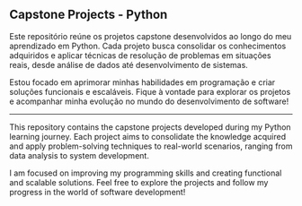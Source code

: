 ## Capstone Projects - Python
Este repositório reúne os projetos capstone desenvolvidos ao longo do meu aprendizado em Python. Cada projeto busca consolidar os conhecimentos adquiridos e aplicar técnicas de resolução de problemas em situações reais, desde análise de dados até desenvolvimento de sistemas.

Estou focado em aprimorar minhas habilidades em programação e criar soluções funcionais e escaláveis. Fique à vontade para explorar os projetos e acompanhar minha evolução no mundo do desenvolvimento de software!

_______________________________________________________________________________________________________________________________________________________________________________________________________________________

This repository contains the capstone projects developed during my Python learning journey. Each project aims to consolidate the knowledge acquired and apply problem-solving techniques to real-world scenarios, ranging from data analysis to system development.

I am focused on improving my programming skills and creating functional and scalable solutions. Feel free to explore the projects and follow my progress in the world of software development!
